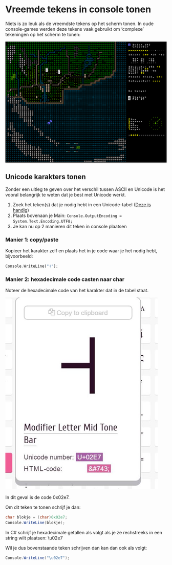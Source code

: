 ﻿# Vreemde tekens in console tonen

Niets is zo leuk als de vreemdste tekens op het scherm tonen. In oude console-games werden deze tekens vaak gebruikt om ‘complexe’ tekeningen op het scherm te tonen:

![](/assets/0_intro/kerosenethunder_mockup.png)

## Unicode karakters tonen

Zonder een uitleg te geven over het verschil tussen ASCII en Unicode is het vooral belangrijk te weten dat je best met Unicode werkt.

1. Zoek het teken\(s\) dat je nodig hebt in een Unicode-tabel \([Deze is handig](https://unicode-table.com/en/)\)
2. Plaats bovenaan je Main: `Console.OutputEncoding = System.Text.Encoding.UTF8;`
3. Je kan nu op 2 manieren dit teken in console plaatsen

### Manier 1: copy/paste

Kopieer het karakter zelf en plaats het in je code waar je het nodig hebt, bijvoorbeeld:

```rust
Console.WriteLine("˧");
```

### Manier 2: hexadecimale code casten naar char

Noteer de hexadecimale code van het karakter dat in de tabel staat.

![](/assets/0_intro/letter.jpg)

In dit geval is de code 0x02e7.

Om dit teken te tonen schrijf je dan:

```csharp
char blokje = (char)0x02e7;
Console.WriteLine(blokje);
```

In C\# schrijf je hexadecimale getallen als volgt als je ze rechstreeks in een string wilt plaatsen: \u02e7

Wil je dus bovenstaande teken schrijven dan kan dan ook als volgt:

```csharp
Console.WriteLine("\u02e7");
```





